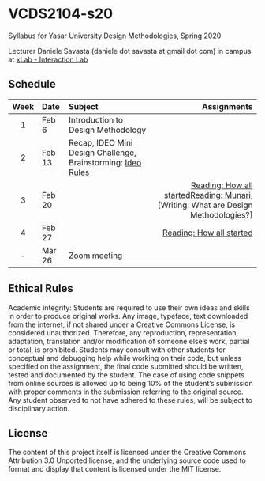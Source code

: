 # VCDS2104-s20
Syllabus for Yasar University Design Methodologies, Spring 2020

Lecturer
Daniele Savasta (daniele dot savasta at gmail dot com)
in campus at [xLab - Interaction Lab](http://xlab.yasar.edu.tr)

## Schedule

| Week | Date | Subject | Assignments |
|:---:|:-------------|:-------------| -----:|
| 1 | Feb 6 | Introduction to Design Methodology | |
| 2 | Feb 13 | Recap, IDEO Mini Design Challenge, Brainstorming: [Ideo Rules](https://www.ideou.com/pages/brainstorming) | |
| 3 | Feb 20 | | [Reading: How all started](https://drive.google.com/file/d/1XWeoN1-uXn2_-G8fI0Q-9el-aTiF_Q4Y/view)[Reading: Munari](https://drive.google.com/file/d/1XWeoN1-uXn2_-G8fI0Q-9el-aTiF_Q4Y/view), [Writing: What are Design Methodologies?] |
| 4 | Feb 27 | | [Reading: How all started](https://drive.google.com/file/d/1XWeoN1-uXn2_-G8fI0Q-9el-aTiF_Q4Y/view)|
| - | Mar 26 | [Zoom meeting](https://us04web.zoom.us/j/253729731?pwd=eFJEdS9MczNILzZtNXRvQUVUQmFndz09) | |

## Ethical Rules
Academic integrity: Students are required to use their own ideas and skills in order to produce original works. Any image, typeface, text downloaded from the internet, if not shared under a Creative Commons License, is considered unauthorized. Therefore, any reproduction, representation, adaptation, translation and/or modification of someone else’s work, partial or total, is prohibited. Students may consult with other students for conceptual and debugging help while working on their code, but unless specified on the assignment, the final code submitted should be written, tested and documented by the student. The case of using code snippets from online sources is allowed up to being 10% of the student’s submission with proper comments in the submission referring to the original source. Any student observed to not have adhered to these rules, will be subject to disciplinary action.

## License
The content of this project itself is licensed under the Creative Commons Attribution 3.0 Unported license, and the underlying source code used to format and display that content is licensed under the MIT license.
